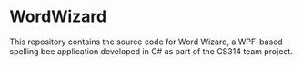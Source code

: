 # WordWizard
This repository contains the source code for Word Wizard, a WPF-based spelling bee application developed in C# as part of the CS314 team project.
